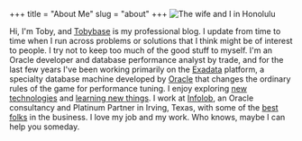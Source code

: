 +++
title = "About Me"
slug = "about"
+++
![The wife and I in Honolulu](https://res.cloudinary.com/tobyblog/image/upload/c_limit,h_512,w_512/v1556138266/img/meandkass.jpg)

Hi, I'm Toby, and [Tobybase](http://tobybase.com/) is my professional blog. I update from time to time when I run across problems or solutions that I think might be of interest to people. I try not to keep too much of the good stuff to myself. I'm an Oracle developer and database performance analyst by trade, and for the last few years I've been working primarily on the [Exadata](https://www.oracle.com/engineered-systems/exadata/) platform, a specialty database machine developed by [Oracle](http://oracle.com/) that changes the ordinary rules of the game for performance tuning. I enjoy exploring [new technologies](https://docs.oracle.com/en/database/oracle/oracle-database/19/index.html) and [learning new things](https://github.com/oracle/docker-images). I work at [Infolob](http://infolob.com/), an Oracle consultancy and Platinum Partner in Irving, Texas, with some of the [best folks](https://www.infolob.com/leader-profile/tim-fox/) in the business. I love my job and my work. Who knows, maybe I can help you someday.